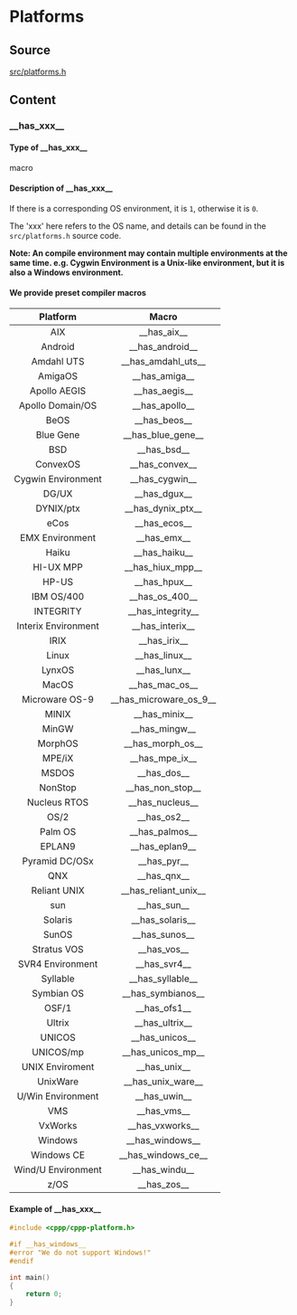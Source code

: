 # Platforms

## Source

[src/platforms.h](https://github.com/cppp-project/cppp-platform/blob/main/src/platforms.h)

## Content

### \_\_has_xxx\_\_

#### Type of \_\_has_xxx\_\_

macro

#### Description of \_\_has_xxx\_\_

If there is a corresponding OS environment, it is `1`, otherwise it is `0`.

The 'xxx' here refers to the OS name, and details can be found in the `src/platforms.h` source code.

**Note: An compile environment may contain multiple environments at the same time. e.g. Cygwin Environment is a Unix-like environment, but it is also a Windows environment.**

#### We provide preset compiler macros

| Platform | Macro |
| :----: | :----: |
| AIX | \_\_has_aix\_\_ |
| Android | \_\_has_android\_\_ |
| Amdahl UTS | \_\_has_amdahl_uts\_\_ |
| AmigaOS | \_\_has_amiga\_\_ |
| Apollo AEGIS | \_\_has_aegis\_\_ |
| Apollo Domain/OS | \_\_has_apollo\_\_ |
| BeOS | \_\_has_beos\_\_ |
| Blue Gene | \_\_has_blue_gene\_\_ |
| BSD | \_\_has_bsd\_\_ |
| ConvexOS | \_\_has_convex\_\_ |
| Cygwin Environment | \_\_has_cygwin\_\_ |
| DG/UX | \_\_has_dgux\_\_ |
| DYNIX/ptx | \_\_has_dynix_ptx\_\_ |
| eCos | \_\_has_ecos\_\_ |
| EMX Environment | \_\_has_emx\_\_ |
| Haiku | \_\_has_haiku\_\_ |
| HI-UX MPP | \_\_has_hiux_mpp\_\_ |
| HP-US | \_\_has_hpux\_\_ |
| IBM OS/400 | \_\_has_os_400\_\_ |
| INTEGRITY | \_\_has_integrity\_\_ |
| Interix Environment | \_\_has_interix\_\_ |
| IRIX | \_\_has_irix\_\_ |
| Linux | \_\_has_linux\_\_ |
| LynxOS | \_\_has_lunx\_\_ |
| MacOS | \_\_has_mac_os\_\_ |
| Microware OS-9 | \_\_has_microware_os_9\_\_ |
| MINIX | \_\_has_minix\_\_ |
| MinGW | \_\_has_mingw\_\_ |
| MorphOS | \_\_has_morph_os\_\_ |
| MPE/iX | \_\_has_mpe_ix\_\_ |
| MSDOS | \_\_has_dos\_\_ |
| NonStop | \_\_has_non_stop\_\_ |
| Nucleus RTOS | \_\_has_nucleus\_\_ |
| OS/2 | \_\_has_os2\_\_ |
| Palm OS | \_\_has_palmos\_\_ |
| EPLAN9 | \_\_has_eplan9\_\_ |
| Pyramid DC/OSx | \_\_has_pyr\_\_ |
| QNX | \_\_has_qnx\_\_ |
| Reliant UNIX | \_\_has_reliant_unix\_\_ |
| sun | \_\_has_sun\_\_ |
| Solaris | \_\_has_solaris\_\_ |
| SunOS | \_\_has_sunos\_\_ |
| Stratus VOS | \_\_has_vos\_\_ |
| SVR4 Environment | \_\_has_svr4\_\_ |
| Syllable | \_\_has_syllable\_\_ |
| Symbian OS | \_\_has_symbianos\_\_ |
| OSF/1 | \_\_has_ofs1\_\_ |
| Ultrix | \_\_has_ultrix\_\_ |
| UNICOS | \_\_has_unicos\_\_ |
| UNICOS/mp | \_\_has_unicos_mp\_\_ |
| UNIX Enviroment | \_\_has_unix\_\_ |
| UnixWare | \_\_has_unix_ware\_\_ |
| U/Win Environment | \_\_has_uwin\_\_ |
| VMS | \_\_has_vms\_\_ |
| VxWorks | \_\_has_vxworks\_\_ |
| Windows | \_\_has_windows\_\_ |
| Windows CE | \_\_has_windows_ce\_\_ |
| Wind/U Environment | \_\_has_windu\_\_ |
| z/OS | \_\_has_zos\_\_ |

#### Example of \_\_has_xxx\_\_

```c
#include <cppp/cppp-platform.h>

#if __has_windows__
#error "We do not support Windows!"
#endif

int main()
{
    return 0;
}
```
